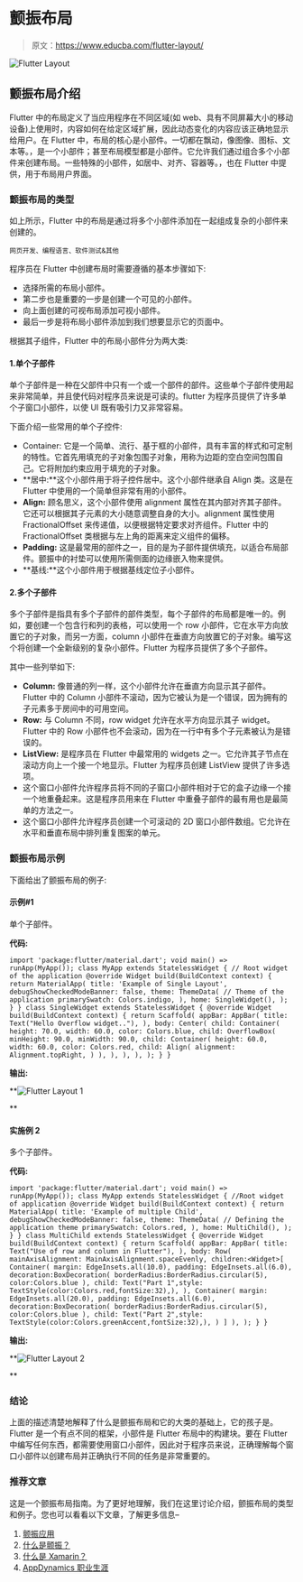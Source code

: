 # 颤振布局

> 原文：<https://www.educba.com/flutter-layout/>

![Flutter Layout](img/04c45fe5b4df5bb8f967303e9396887d.png)



## 颤振布局介绍

Flutter 中的布局定义了当应用程序在不同区域(如 web、具有不同屏幕大小的移动设备)上使用时，内容如何在给定区域扩展，因此动态变化的内容应该正确地显示给用户。在 Flutter 中，布局的核心是小部件。一切都在飘动，像图像、图标、文本等。，是一个小部件；甚至布局模型都是小部件。它允许我们通过组合多个小部件来创建布局。一些特殊的小部件，如居中、对齐、容器等。，也在 Flutter 中提供，用于布局用户界面。

### 颤振布局的类型

如上所示，Flutter 中的布局是通过将多个小部件添加在一起组成复杂的小部件来创建的。

<small>网页开发、编程语言、软件测试&其他</small>

程序员在 Flutter 中创建布局时需要遵循的基本步骤如下:

*   选择所需的布局小部件。
*   第二步也是重要的一步是创建一个可见的小部件。
*   向上面创建的可视布局添加可视小部件。
*   最后一步是将布局小部件添加到我们想要显示它的页面中。

根据其子组件，Flutter 中的布局小部件分为两大类:

#### 1.单个子部件

单个子部件是一种在父部件中只有一个或一个部件的部件。这些单个子部件使用起来非常简单，并且使代码对程序员来说是可读的。flutter 为程序员提供了许多单个子窗口小部件，以使 UI 既有吸引力又非常容易。

下面介绍一些常用的单个子控件:

*   Container: 它是一个简单、流行、基于框的小部件，具有丰富的样式和可定制的特性。它首先用填充的子对象包围子对象，用称为边距的空白空间包围自己。它将附加约束应用于填充的子对象。
*   **居中:**这个小部件用于将子控件居中。这个小部件继承自 Align 类。这是在 Flutter 中使用的一个简单但非常有用的小部件。
*   **Align:** 顾名思义，这个小部件使用 alignment 属性在其内部对齐其子部件。它还可以根据其子元素的大小随意调整自身的大小。alignment 属性使用 FractionalOffset 来传递值，以便根据特定要求对齐组件。Flutter 中的 FractionalOffset 类根据与左上角的距离来定义组件的偏移。
*   **Padding:** 这是最常用的部件之一，目的是为子部件提供填充，以适合布局部件。颤振中的衬垫可以使用所需侧面的边缘嵌入物来提供。
*   **基线:**这个小部件用于根据基线定位子小部件。

#### 2.多个子部件

多个子部件是指具有多个子部件的部件类型，每个子部件的布局都是唯一的。例如，要创建一个包含行和列的表格，可以使用一个 row 小部件，它在水平方向放置它的子对象，而另一方面，column 小部件在垂直方向放置它的子对象。编写这个将创建一个全新级别的复杂小部件。Flutter 为程序员提供了多个子部件。

其中一些列举如下:

*   **Column:** 像普通的列一样，这个小部件允许在垂直方向显示其子部件。Flutter 中的 Column 小部件不滚动，因为它被认为是一个错误，因为拥有的子元素多于房间中的可用空间。
*   **Row:** 与 Column 不同，row widget 允许在水平方向显示其子 widget。Flutter 中的 Row 小部件也不会滚动，因为在一行中有多个子元素被认为是错误的。
*   **ListView:** 是程序员在 Flutter 中最常用的 widgets 之一。它允许其子节点在滚动方向上一个接一个地显示。Flutter 为程序员创建 ListView 提供了许多选项。
*   这个窗口小部件允许程序员将不同的子窗口小部件相对于它的盒子边缘一个接一个地重叠起来。这是程序员用来在 Flutter 中重叠子部件的最有用也是最简单的方法之一。
*   这个窗口小部件允许程序员创建一个可滚动的 2D 窗口小部件数组。它允许在水平和垂直布局中排列重复图案的单元。

### 颤振布局示例

下面给出了颤振布局的例子:

#### 示例#1

单个子部件。

**代码:**

`import 'package:flutter/material.dart';
void main() => runApp(MyApp());
class MyApp extends StatelessWidget {
// Root widget of the application
@override
Widget build(BuildContext context) {
return MaterialApp(
title: 'Example of Single Layout',
debugShowCheckedModeBanner: false,
theme: ThemeData(
// Theme of the application
primarySwatch: Colors.indigo,
),
home: SingleWidget(),
);
}
}
class SingleWidget extends StatelessWidget {
@override
Widget build(BuildContext context) {
return Scaffold(
appBar: AppBar(
title: Text("Hello Overflow widget.."),
),
body: Center(
child: Container(
height: 70.0,
width: 60.0,
color: Colors.blue,
child: OverflowBox(
minHeight: 90.0,
minWidth: 90.0,
child: Container(
height: 60.0,
width: 60.0,
color: Colors.red,
child: Align(
alignment: Alignment.topRight,
)
),
),
),
),
);
}
}`

**输出:**

**![Flutter Layout 1](img/d966e1b5989e8ee73b3dfc5d4565d076.png)

** 

#### 实施例 2

多个子部件。

**代码:**

`import 'package:flutter/material.dart';
void main() => runApp(MyApp());
class MyApp extends StatelessWidget {
//Root widget of application
@override
Widget build(BuildContext context) {
return MaterialApp(
title: 'Example of multiple Child',
debugShowCheckedModeBanner: false,
theme: ThemeData(
// Defining the application theme
primarySwatch: Colors.red,
),
home: MultiChild(),
);
}
}
class MultiChild extends StatelessWidget {
@override
Widget build(BuildContext context) {
return Scaffold(
appBar: AppBar(
title: Text("Use of row and column in Flutter"),
),
body: Row(
mainAxisAlignment: MainAxisAlignment.spaceEvenly,
children:<Widget>[
Container(
margin: EdgeInsets.all(10.0),
padding: EdgeInsets.all(6.0),
decoration:BoxDecoration(
borderRadius:BorderRadius.circular(5),
color:Colors.blue
),
child: Text("Part 1",style: TextStyle(color:Colors.red,fontSize:32),),
),
Container(
margin: EdgeInsets.all(20.0),
padding: EdgeInsets.all(6.0),
decoration:BoxDecoration(
borderRadius:BorderRadius.circular(5),
color:Colors.blue
),
child: Text("Part 2",style: TextStyle(color:Colors.greenAccent,fontSize:32),),
)
] ),
);
}
}`

**输出:**

**![Flutter Layout 2](img/fe277ecc3de92a3ac7d96ebe3372a512.png)

** 

### 结论

上面的描述清楚地解释了什么是颤振布局和它的大类的基础上，它的孩子是。Flutter 是一个有点不同的框架，小部件是 Flutter 布局中的构建块。要在 Flutter 中编写任何东西，都需要使用窗口小部件，因此对于程序员来说，正确理解每个窗口小部件以创建布局并正确执行不同的任务是非常重要的。

### 推荐文章

这是一个颤振布局指南。为了更好地理解，我们在这里讨论介绍，颤振布局的类型和例子。您也可以看看以下文章，了解更多信息–

1.  [颤振应用](https://www.educba.com/flutter-applications/)
2.  [什么是颤振？](https://www.educba.com/what-is-flutter/)
3.  [什么是 Xamarin？](https://www.educba.com/what-is-xamarin/)
4.  [AppDynamics 职业生涯](https://www.educba.com/appdynamics-careers/)





